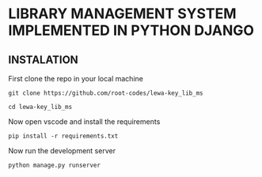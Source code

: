 # LIBRARY MANAGEMENT SYSTEM IMPLEMENTED IN PYTHON DJANGO

## INSTALATION 
First clone the repo in your local machine
```
git clone https://github.com/root-codes/lewa-key_lib_ms
```

```
cd lewa-key_lib_ms
```

Now open vscode and install the requirements

```
pip install -r requirements.txt
```
Now run the development server

```
python manage.py runserver
```

